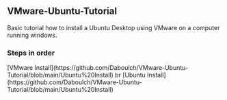 ## VMware-Ubuntu-Tutorial
Basic tutorial how to install a Ubuntu Desktop using VMware on a computer running windows.

### Steps in order 
<p>
[VMware Install](https://github.com/Daboulch/VMware-Ubuntu-Tutorial/blob/main/Ubuntu%20Install) br
[Ubuntu Install](https://github.com/Daboulch/VMware-Ubuntu-Tutorial/blob/main/Ubuntu%20Install)
</p>

